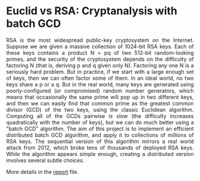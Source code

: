 # Euclid vs RSA: Cryptanalysis with batch GCD

<p align="justify">
RSA is the most widespread public-key cryptosystem on the Internet. Suppose we are given a massive collection of 1024-bit RSA keys. Each of these keys contains a product N = pq of two 512-bit random-looking primes, and the security of the cryptosystem depends on the difficulty of factoring N (that is, deriving p and q given only N). Factoring any one N is a seriously hard problem. But in practice, if we start with a large enough set of keys, then we can often factor some of them. In an ideal world, no two keys share a p or a q. But in the real world, many keys are generated using poorly-configured (or compromised) random number generators, which means that occasionally the same prime will pop up in two different keys, and then we can easily find that common prime as the greatest common divisor (GCD) of the two keys, using the classic Euclidean algorithm. Computing all of the GCDs pairwise is slow (the difficulty increases quadratically with the number of keys), but we can do much better using a "batch GCD" algorithm. The aim of this project is to implement an efficient distributed batch GCD algorithm, and apply it to collections of millions of RSA keys. The sequential version of this algorithm mirrors a real world attack from 2012, which broke tens of thousands of deployed RSA keys. While the algorithm appears simple enough, creating a distributed version involves several subtle choices.
</p>

More details in the [report](https://github.com/dieggoluis/RSA-Attack/blob/master/report.pdf) file.
